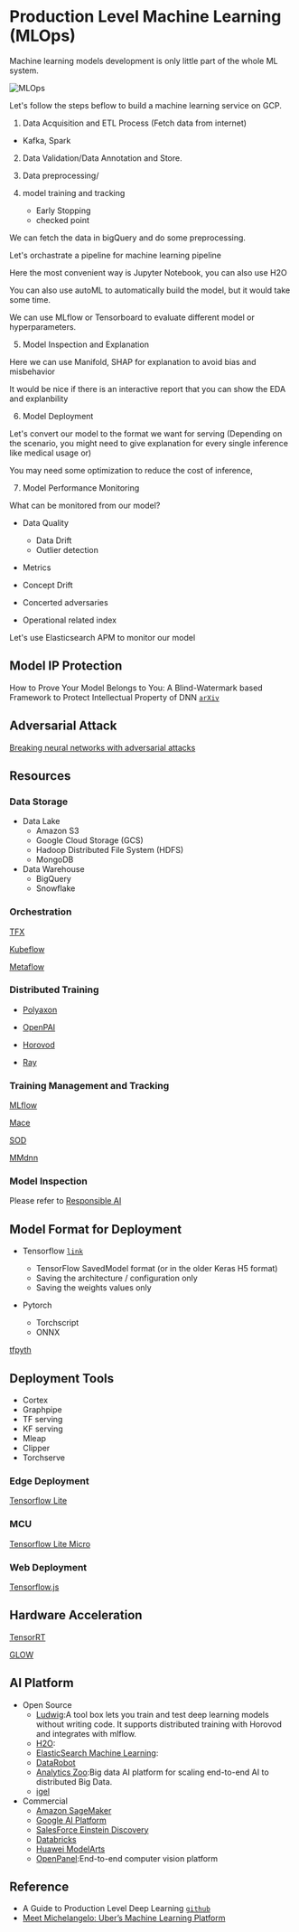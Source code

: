 # Production Level Machine Learning (MLOps)

Machine learning models development is only little part of the whole ML system.

![MLOps](https://www.kdnuggets.com/wp-content/uploads/Fig1-Bose-mlops-why-required-what-is.jpg)

Let's follow the steps beflow to build a machine learning service on GCP.

1. Data Acquisition and ETL Process (Fetch data from internet)

  - Kafka, Spark

2. Data Validation/Data Annotation and Store.



3. Data preprocessing/


4. model training and tracking
   * Early Stopping
   * checked point
  
We can fetch the data in bigQuery and do some preprocessing.

Let's orchastrate a pipeline for machine learning pipeline

Here the most convenient way is Jupyter Notebook, you can also use H2O

You can also use autoML to automatically build the model, but it would take some time.

We can use MLflow or Tensorboard to evaluate different model or hyperparameters.

5. Model Inspection and Explanation

Here we can use Manifold, SHAP for explanation to avoid bias and misbehavior

It would be nice if there is an interactive report that you can show the EDA and explanbility

6. Model Deployment
 

Let's convert our model to the format we want for serving
(Depending on the scenario, you might need to give explanation for every single inference like medical usage or)

You may need some optimization to reduce the cost of inference, 


7. Model Performance Monitoring

What can be monitored from our model? 

   * Data Quality
     * Data Drift
     * Outlier detection
   * Metrics 
   * Concept Drift
   * Concerted adversaries
   
* Operational related index

Let's use Elasticsearch APM to monitor our model


## Model IP Protection

How to Prove Your Model Belongs to You: A Blind-Watermark based Framework to Protect Intellectual Property of DNN [`arXiv`](https://arxiv.org/abs/1903.01743)


##  Adversarial Attack

[Breaking neural networks with adversarial attacks](https://towardsdatascience.com/breaking-neural-networks-with-adversarial-attacks-f4290a9a45aa)



## Resources

### Data Storage

* Data Lake 
  * Amazon S3
  * Google Cloud Storage (GCS)
  * Hadoop Distributed File System (HDFS)
  * MongoDB
* Data Warehouse
  * BigQuery 
  * Snowflake

### Orchestration

[TFX](https://www.tensorflow.org/tfx)

[Kubeflow](https://www.kubeflow.org/)

[Metaflow](https://metaflow.org/)

### Distributed Training

* [Polyaxon](https://polyaxon.com/)

* [OpenPAI](https://openpai.readthedocs.io/en/latest/#:~:text=OpenPAI%20is%20an%20open%2Dsource,User%20Manual%20and%20Admin%20Manual.)

* [Horovod](https://github.com/horovod/horovod)

* [Ray](https://www.ray.io/)

### Training Management and Tracking

[MLflow](https://mlflow.org/)

[Mace](https://github.com/XiaoMi/mace)

[SOD](https://github.com/symisc/sod)

[MMdnn](https://github.com/Microsoft/MMdnn)


### Model Inspection

Please refer to [Responsible AI](Responsible_AI.md)

## Model Format for Deployment

* Tensorflow [`link`](https://www.tensorflow.org/guide/keras/save_and_serialize)
  * TensorFlow SavedModel format (or in the older Keras H5 format)
  * Saving the architecture / configuration only
  * Saving the weights values only

* Pytorch
  * Torchscript 
  * ONNX

[tfpyth](https://github.com/BlackHC/tfpyth)


## Deployment Tools

* Cortex
* Graphpipe
* TF serving
* KF serving
* Mleap
* Clipper
* Torchserve

### Edge Deployment

[Tensorflow Lite]()

### MCU

[Tensorflow Lite Micro]()

### Web Deployment

[Tensorflow.js]()

## Hardware Acceleration

[TensorRT]()

[GLOW](https://github.com/pytorch/glow)


## AI Platform

* Open Source
   * [Ludwig](https://github.com/ludwig-ai/ludwig):A tool box lets you train and test deep learning models without writing code. It supports distributed training with Horovod and integrates with mlflow.
   * [H2O]():
   * [ElasticSearch Machine Learning]():
   * [DataRobot]()
   * [Analytics Zoo](https://github.com/intel-analytics/analytics-zoo):Big data AI platform for scaling end-to-end AI to distributed Big Data.
   * [igel](https://github.com/nidhaloff/igel)
* Commercial
   * [Amazon SageMaker]()
   * [Google AI Platform]()
   * [SalesForce Einstein Discovery]()
   * [Databricks]()
   * [Huawei ModelArts]()
   * [OpenPanel](https://github.com/onepanelio/onepanel):End-to-end computer vision platform

## Reference
* A Guide to Production Level Deep Learning [`github`](https://github.com/alirezadir/Production-Level-Deep-Learning)
* [Meet Michelangelo: Uber’s Machine Learning Platform](https://eng.uber.com/michelangelo-machine-learning-platform/)
